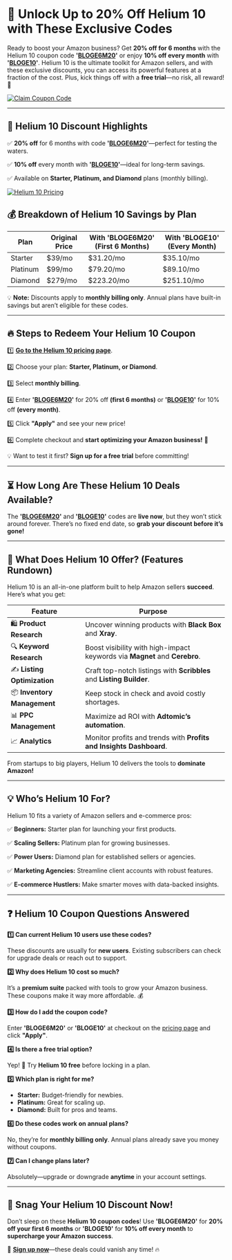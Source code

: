 # 🚀 Unlock Up to 20% Off Helium 10 with These Exclusive Codes


Ready to boost your Amazon business? Get **20% off for 6 months** with the Helium 10 coupon code **'[BLOGE6M20](https://aff.ninja/go/helium10)'** or enjoy **10% off every month** with **'[BLOGE10](https://aff.ninja/go/helium10)'**. Helium 10 is the ultimate toolkit for Amazon sellers, and with these exclusive discounts, you can access its powerful features at a fraction of the cost. Plus, kick things off with a **free trial**—no risk, all reward! 🎉

[![Claim Coupon Code](https://res.cloudinary.com/dav29ivcg/image/upload/v1743573426/Claim_Coupon_Code_Button_wnzio2.png)](https://aff.ninja/go/helium10)

---

## 🎯 Helium 10 Discount Highlights
✅ **20% off** for 6 months with code **'[BLOGE6M20](https://aff.ninja/go/helium10)'**—perfect for testing the waters.

✅ **10% off** every month with **'[BLOGE10](https://aff.ninja/go/helium10)'**—ideal for long-term savings.

✅ Available on **Starter, Platinum, and Diamond** plans (monthly billing).


[![Helium 10 Pricing](https://res.cloudinary.com/dav29ivcg/image/upload/v1743575194/Helium-10-Plans_Pricing_telj86.png)](https://aff.ninja/go/helium10)

## 💰 Breakdown of Helium 10 Savings by Plan

| Plan     | Original Price | With 'BLOGE6M20' (First 6 Months) | With 'BLOGE10' (Every Month) |
|----------|---------------|----------------------------------|-------------------------------|
| Starter  | $39/mo        | $31.20/mo                        | $35.10/mo                     |
| Platinum | $99/mo        | $79.20/mo                        | $89.10/mo                     |
| Diamond  | $279/mo       | $223.20/mo                       | $251.10/mo                    |

💡 **Note:** Discounts apply to **monthly billing only**. Annual plans have built-in savings but aren’t eligible for these codes.

---

## 🔥 Steps to Redeem Your Helium 10 Coupon
1️⃣ **[Go to the Helium 10 pricing page](https://aff.ninja/go/helium10)**.

2️⃣ Choose your plan: **Starter, Platinum, or Diamond**.

3️⃣ Select **monthly billing**.

4️⃣ Enter **'[BLOGE6M20](https://aff.ninja/go/helium10)'** for 20% off **(first 6 months)** or **'[BLOGE10](https://aff.ninja/go/helium10)'** for 10% off **(every month)**.

5️⃣ Click **"Apply"** and see your new price!

6️⃣ Complete checkout and **start optimizing your Amazon business!** 🚀


💡 Want to test it first? **Sign up for a free trial** before committing!

---

## ⏳ How Long Are These Helium 10 Deals Available?
The **'[BLOGE6M20](https://aff.ninja/go/helium10)'** and **'[BLOGE10](https://aff.ninja/go/helium10)'** codes are **live now**, but they won’t stick around forever. There’s no fixed end date, so **grab your discount before it’s gone!**

---

## 📌 What Does Helium 10 Offer? (Features Rundown)

Helium 10 is an all-in-one platform built to help Amazon sellers **succeed**. Here’s what you get:

| Feature | Purpose |
|---------|---------|
| 🛍️ **Product Research** | Uncover winning products with **Black Box** and **Xray**. |
| 🔍 **Keyword Research** | Boost visibility with high-impact keywords via **Magnet** and **Cerebro**. |
| ✍️ **Listing Optimization** | Craft top-notch listings with **Scribbles** and **Listing Builder**. |
| 📦 **Inventory Management** | Keep stock in check and avoid costly shortages. |
| 📊 **PPC Management** | Maximize ad ROI with **Adtomic’s automation**. |
| 📈 **Analytics** | Monitor profits and trends with **Profits and Insights Dashboard**. |

From startups to big players, Helium 10 delivers the tools to **dominate Amazon!**

---

## 💡 Who’s Helium 10 For?
Helium 10 fits a variety of Amazon sellers and e-commerce pros:

✅ **Beginners:** Starter plan for launching your first products.

✅ **Scaling Sellers:** Platinum plan for growing businesses.

✅ **Power Users:** Diamond plan for established sellers or agencies.

✅ **Marketing Agencies:** Streamline client accounts with robust features.

✅ **E-commerce Hustlers:** Make smarter moves with data-backed insights.


---

## ❓ Helium 10 Coupon Questions Answered

**1️⃣ Can current Helium 10 users use these codes?**

These discounts are usually for **new users**. Existing subscribers can check for upgrade deals or reach out to support.

**2️⃣ Why does Helium 10 cost so much?**

It’s a **premium suite** packed with tools to grow your Amazon business. These coupons make it way more affordable. 💰

**3️⃣ How do I add the coupon code?**

Enter **'BLOGE6M20'** or **'BLOGE10'** at checkout on the [pricing page](https://aff.ninja/go/helium10) and click **"Apply"**.

**4️⃣ Is there a free trial option?**

Yep! 🎉 Try **Helium 10 free** before locking in a plan.

**5️⃣ Which plan is right for me?**
- **Starter:** Budget-friendly for newbies.
- **Platinum:** Great for scaling up.
- **Diamond:** Built for pros and teams.

**6️⃣ Do these codes work on annual plans?**

No, they’re for **monthly billing only**. Annual plans already save you money without coupons.

**7️⃣ Can I change plans later?**

Absolutely—upgrade or downgrade **anytime** in your account settings.

---

## 🚀 Snag Your Helium 10 Discount Now!

Don’t sleep on these **Helium 10 coupon codes**! Use **'BLOGE6M20'** for **20% off your first 6 months** or **'BLOGE10'** for **10% off every month** to **supercharge your Amazon success**.

🔗 **[Sign up now](https://aff.ninja/go/helium10)**—these deals could vanish any time! 🔥

